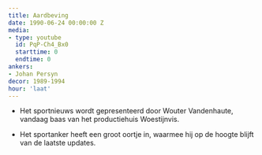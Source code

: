 ```yaml
---
title: Aardbeving
date: 1990-06-24 00:00:00 Z
media:
- type: youtube
  id: PqP-Ch4_Bx0
  starttime: 0
  endtime: 0
ankers:
- Johan Persyn
decor: 1989-1994
hour: 'laat'
---
```


* Het sportnieuws wordt gepresenteerd door Wouter Vandenhaute, vandaag baas van het productiehuis Woestijnvis.

* Het sportanker heeft een groot oortje in, waarmee hij op de hoogte blijft van de laatste updates.
